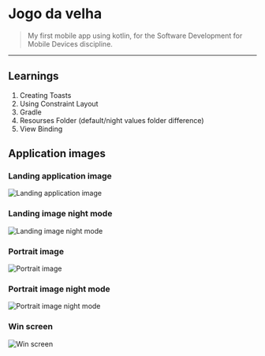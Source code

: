 # Jogo da velha 
> My first mobile app using kotlin, for the Software Development for Mobile Devices discipline.
---
## Learnings
1. Creating Toasts
2. Using Constraint Layout
3. Gradle
4. Resourses Folder (default/night values folder difference)
5. View Binding 

## Application images

### Landing application image
![Landing application image](\images\Landing_JogoDaVelha.jpg)
### Landing image night mode
![Landing image night mode](images\Landing_Night_JogoDaVelha.jpg)
### Portrait image
![Portrait image](images\Portrait_JogoDaVelha.jpg)
### Portrait image night mode
![Portrait image night mode](images\Portrait_Night_JogoDaVelha.jpg)
### Win screen
![Win screen](images\Win_JogoDaVelha.jpg)